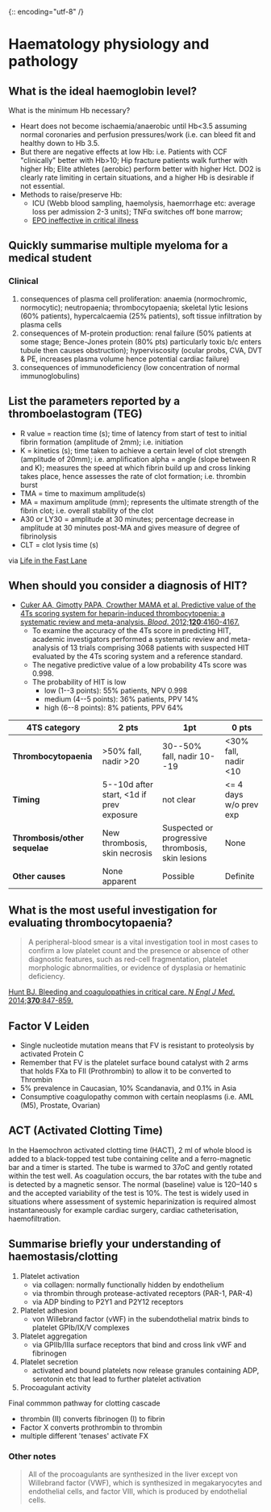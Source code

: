 {:: encoding="utf-8" /}

# Haematology physiology and pathology

## What is the ideal haemoglobin level?

What is the minimum Hb necessary?

- Heart does not become ischaemia/anaerobic until Hb<3.5 assuming normal coronaries and perfusion pressures/work (i.e. can bleed fit and healthy down to Hb 3.5.
- But there are negative effects at low Hb: i.e. Patients with CCF "clinically" better with Hb>10; Hip fracture patients walk further with higher Hb; Elite athletes (aerobic) perform better with higher Hct.  DO2 is clearly rate limiting in certain situations, and a higher Hb is desirable if not essential.
- Methods to raise/preserve Hb:
    - ICU (Webb blood sampling, haemolysis, haemorrhage etc: average loss per admission 2-3 units); TNFα switches off bone marrow;
    - [EPO ineffective in critical illness](http://www.ncbi.nlm.nih.gov/pubmed/24273484)

## Quickly summarise multiple myeloma for a medical student

### Clinical

1. consequences of plasma cell proliferation: anaemia (normochromic, normocytic); neutropaenia; thrombocytopaenia; skeletal lytic lesions (60% patients), hypercalcaemia (25% patients), soft tissue infiltration by plasma cells
2. consequences of M-protein production: renal failure (50% patients at some stage; Bence-Jones protein (80% pts) particularly toxic b/c enters tubule then causes obstruction); hyperviscosity (ocular probs, CVA, DVT & PE, increases plasma volume hence potential cardiac failure)
3. consequences of immunodeficiency (low concentration of normal immunoglobulins)

## List the parameters reported by a thromboelastogram (TEG)

- R value = reaction time (s); time of latency from start of test to initial fibrin formation (amplitude of 2mm); i.e. initiation
- K = kinetics (s); time taken to achieve a certain level of clot strength (amplitude of 20mm); i.e. amplification
alpha = angle (slope between R and K); measures the speed at which fibrin build up and cross linking takes place, hence assesses the rate of clot formation; i.e. thrombin burst
- TMA = time to maximum amplitude(s)
- MA = maximum amplitude (mm); represents the ultimate strength of the fibrin clot; i.e. overall stability of the clot
- A30 or LY30 = amplitude at 30 minutes; percentage decrease in amplitude at 30 minutes post-MA and gives measure of degree of fibrinolysis
- CLT = clot lysis time (s)

via [Life in the Fast Lane](http://lifeinthefastlane.com/ccc/thromboelastogram-teg/)

## When should you consider a diagnosis of HIT?

- [Cuker AA, Gimotty PAPA, Crowther MAMA et al. Predictive value of the 4Ts scoring system for heparin-induced thrombocytopenia: a systematic review and meta-analysis. *Blood*. 2012;**120**:4160-4167.](http://dx.doi.org/10.1182/blood-2012-07-443051)
    - To examine the accuracy of the 4Ts score in predicting HIT, academic investigators performed a systematic review and meta-analysis of 13 trials comprising 3068 patients with suspected HIT evaluated by the 4Ts scoring system and a reference standard.
    - The negative predictive value of a low probability 4Ts score was 0.998.
    - The probability of HIT is low
        - low (1--3 points): 55% patients, NPV 0.998
        - medium (4--5 points): 36% patients, PPV 14%
        - high (6--8 points): 8% patients, PPV 64%

|          4TS category         |                  2 pts                   |                        1pt                        |         0 pts          |
|-------------------------------|------------------------------------------|---------------------------------------------------|------------------------|
| **Thrombocytopaenia**         | >50% fall, nadir >20                     | 30--50% fall, nadir 10--19                        | <30% fall, nadir <10   |
| **Timing**                    | 5--10d after start, <1d if prev exposure | not clear                                         | <= 4 days w/o prev exp |
| **Thrombosis/other sequelae** | New thrombosis, skin necrosis            | Suspected or progressive thrombosis, skin lesions | None                   |
| **Other causes**              | None apparent                            | Possible                                          | Definite               |


## What is the most useful investigation for evaluating thrombocytopaenia?

> A peripheral-blood smear is a vital investigation tool in most cases to confirm a low platelet count and the presence or absence of other diagnostic features, such as red-cell fragmentation, platelet morphologic abnormalities, or evidence of dysplasia or hematinic deficiency.
>
[Hunt BJ. Bleeding and coagulopathies in critical care. *N Engl J Med*. 2014;**370**:847-859.](http://dx.doi.org/10.1056/NEJMra1208626)


## Factor V Leiden

*   Single nucleotide mutation means that FV is resistant to proteolysis by activated Protein C
*   Remember that FV is the platelet surface bound catalyst with 2 arms that holds FXa to FII (Prothrombin) to allow it to be converted to Thrombin
*   5% prevalence in Caucasian, 10% Scandanavia, and 0.1% in Asia
*   Consumptive coagulopathy common with certain neoplasms (i.e. AML (M5), Prostate, Ovarian)

## ACT (Activated Clotting Time)

In the Haemochron activated clotting time (HACT), 2 ml of whole blood is added to a black-topped test tube containing celite and a ferro-magnetic bar and a timer is started. The tube is warmed to 37oC and gently rotated within the test well. As coagulation occurs, the bar rotates with the tube and is detected by a magnetic sensor.
The normal (baseline) value is 120–140 s and the accepted variability of the test is 10%.
The test is widely used in situations where assessment of systemic heparinization is required almost instantaneously for example cardiac surgery, cardiac catheterisation, haemofiltration.

## Summarise briefly your understanding of haemostasis/clotting

1. Platelet activation
    - via collagen: normally functionally hidden by endothelium
    - via thrombin through protease-activated receptors (PAR-1, PAR-4)
    - via ADP binding to P2Y1 and P2Y12 receptors
2. Platelet adhesion
    - von Willebrand factor (vWF) in the subendothelial matrix binds to platelet GPIb/IX/V complexes
3. Platelet aggregation
    - via GPIIb/IIIa surface receptors that bind and cross link vWF and fibrinogen
4. Platelet secretion
    - activated and bound platelets now release granules containing ADP, serotonin etc that lead to further platelet activation
5. Procoagulant activity


Final commmon pathway for clotting cascade

- thrombin (II) converts fibrinogen (I) to fibrin
- Factor X converts prothrombin to thrombin
- multiple different 'tenases' activate FX

### Other notes

> All of the procoagulants are synthesized in the liver except von Willebrand factor (VWF), which is synthesized in megakaryocytes and endothelial cells, and factor VIII, which is produced by endothelial cells. 






